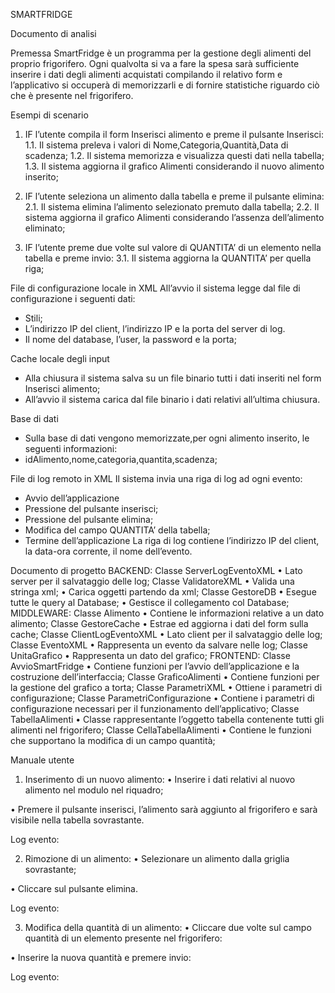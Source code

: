 SMARTFRIDGE


Documento di analisi

Premessa
SmartFridge è un programma per la gestione degli alimenti del proprio frigorifero. Ogni qualvolta si va a fare la spesa sarà sufficiente inserire i dati degli alimenti acquistati compilando il relativo form e l’applicativo si occuperà di memorizzarli e di fornire statistiche riguardo ciò che è presente nel frigorifero.

Esempi di scenario
1.	IF l’utente compila il form Inserisci alimento e preme il pulsante Inserisci:
1.1.	Il sistema preleva i valori di Nome,Categoria,Quantità,Data di scadenza;
1.2.	Il sistema memorizza e visualizza questi dati nella tabella;
1.3.	Il sistema aggiorna il grafico Alimenti considerando il nuovo alimento inserito;

2.	IF l’utente seleziona un alimento dalla tabella e preme il pulsante elimina:
2.1.	Il sistema elimina l’alimento selezionato premuto dalla tabella;
2.2.	Il sistema aggiorna il grafico Alimenti considerando l’assenza dell’alimento eliminato;
 
3.	IF  l’utente preme due volte sul valore di QUANTITA’ di un elemento nella tabella e preme invio:
3.1.	Il sistema aggiorna la QUANTITA’ per quella riga; 

File di configurazione locale in XML
All’avvio il sistema legge dal file di configurazione i seguenti dati:
-	Stili;
-	L’indirizzo IP del client, l’indirizzo IP e la porta del server di log.
-	Il nome del database, l’user, la password e la porta;


Cache locale degli input
-	Alla chiusura il sistema salva su un file binario tutti i dati inseriti nel form Inserisci alimento;
-	All’avvio il sistema carica dal file binario i dati relativi all’ultima chiusura.

Base di dati
-	Sulla base di dati vengono memorizzate,per ogni alimento inserito, le seguenti informazioni:
-	idAlimento,nome,categoria,quantita,scadenza;

File di log remoto in XML
Il sistema invia una riga di log ad ogni evento:
-	Avvio dell’applicazione
-	Pressione del pulsante inserisci;
-	Pressione del pulsante elimina;
-	Modifica del campo QUANTITA’ della tabella;
-	Termine dell’applicazione
La riga di log contiene l’indirizzo IP del client, la data-ora corrente, il nome dell’evento.










Documento di progetto
BACKEND:
Classe ServerLogEventoXML
•	Lato server per il salvataggio delle log;
Classe ValidatoreXML
•	 Valida una stringa xml;
•	Carica oggetti partendo da xml;
Classe GestoreDB
•	Esegue tutte le query al Database;
•	Gestisce il collegamento col Database;
MIDDLEWARE:
Classe Alimento
•	Contiene le informazioni relative a un dato alimento;
Classe GestoreCache
•	Estrae ed aggiorna i dati del form sulla cache;
Classe ClientLogEventoXML
•	Lato client per il salvataggio delle log;
Classe EventoXML
•	Rappresenta un evento da salvare nelle log;
Classe UnitaGrafico
•	Rappresenta un dato del grafico;
FRONTEND:
Classe AvvioSmartFridge
•	Contiene funzioni per l’avvio dell’applicazione e la costruzione dell’interfaccia;
Classe GraficoAlimenti
•	Contiene funzioni per la gestione del grafico a torta;
Classe ParametriXML
•	Ottiene i parametri di configurazione;
Classe ParametriConfigurazione
•	Contiene i parametri di configurazione necessari per il funzionamento dell’applicativo;
Classe TabellaAlimenti
•	Classe rappresentante l’oggetto tabella contenente tutti gli alimenti nel frigorifero;
Classe CellaTabellaAlimenti
•	Contiene le funzioni che supportano la modifica di un campo quantità;


 





Manuale utente

1. Inserimento di un nuovo alimento:
•	Inserire i dati relativi al nuovo alimento nel modulo nel riquadro;
 

•	Premere il pulsante inserisci, l’alimento sarà aggiunto al frigorifero e sarà visibile nella tabella sovrastante.
 
Log evento:
 
2. Rimozione di un alimento:
•	Selezionare un alimento dalla griglia sovrastante;
 

•	Cliccare sul pulsante elimina.
 
Log evento:
 
3. Modifica della quantità di un alimento:
•	Cliccare due volte sul campo quantità di un elemento presente nel frigorifero:

 
•	Inserire la nuova quantità e premere invio:
 

Log evento:
 





